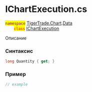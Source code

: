 
# IChartExecution.cs
<mark style="color:purple;">`namespace`</mark> [TigerTrade.Chart](../../../../TigerTrade.Chart.md).[Data](../../../../TigerTrade.Chart/Data.md)  
&nbsp;&nbsp;&nbsp;&nbsp;&nbsp;&nbsp;&nbsp;<mark style="color:red;">`class`</mark> [IChartExecution](../../IChartExecution.cs.md)

Описание

### Синтаксис
```csharp
long Quantity { get; }
```
### Пример  
```csharp
// example
```
